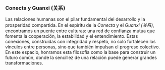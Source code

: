 ### Conecta y Guanxi (关系)  

Las relaciones humanas son el pilar fundamental del desarrollo y la prosperidad compartida. En el espíritu de la *Conecta* y el *Guanxi (关系)*, encontramos un puente entre culturas: una red de confianza mutua que fomenta la cooperación, la estabilidad y el entendimiento. Estas conexiones, construidas con integridad y respeto, no solo fortalecen los vínculos entre personas, sino que también impulsan el progreso colectivo. En este espacio, honramos esta filosofía como la base para construir un futuro común, donde la sencillez de una relación puede generar grandes transformaciones.
